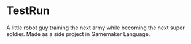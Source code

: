 # TestRun
A little robot guy training the next army while becoming the next super soldier. Made as a side project in Gamemaker Language. 
